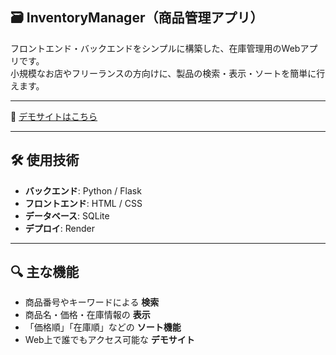 ## 🗃️ InventoryManager（商品管理アプリ）

フロントエンド・バックエンドをシンプルに構築した、在庫管理用のWebアプリです。  
小規模なお店やフリーランスの方向けに、製品の検索・表示・ソートを簡単に行えます。

---

🔗 [デモサイトはこちら](https://inventorymanager-u2gc.onrender.com)

---

## 🛠️ 使用技術

- **バックエンド**: Python / Flask 
- **フロントエンド**: HTML / CSS   
- **データベース**: SQLite  
- **デプロイ**: Render  

---

## 🔍 主な機能

- 商品番号やキーワードによる **検索**
- 商品名・価格・在庫情報の **表示**
- 「価格順」「在庫順」などの **ソート機能**
- Web上で誰でもアクセス可能な **デモサイト**
